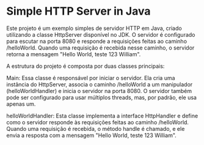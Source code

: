 # Simple HTTP Server in Java

 Este projeto é um exemplo simples de servidor HTTP em Java, criado utilizando a classe HttpServer disponível no JDK. O servidor é configurado para escutar na porta 8080 e responde a requisições feitas ao caminho /helloWorld. Quando uma requisição é recebida nesse caminho, o servidor retorna a mensagem "Hello World, teste 123 William".

A estrutura do projeto é composta por duas classes principais:

Main: Essa classe é responsável por iniciar o servidor. Ela cria uma instância do HttpServer, associa o caminho /helloWorld a um manipulador (helloWorldHandler) e inicia o servidor na porta 8080. O servidor também pode ser configurado para usar múltiplos threads, mas, por padrão, ele usa apenas um.

helloWorldHandler: Esta classe implementa a interface HttpHandler e define como o servidor responde às requisições feitas ao caminho /helloWorld. Quando uma requisição é recebida, o método handle é chamado, e ele envia a resposta com a mensagem "Hello World, teste 123 William".
